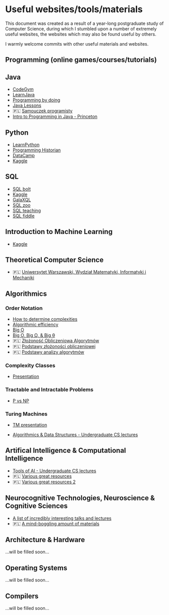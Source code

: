 # Useful websites/tools/materials

This document was created as a result of a year-long postgraduate study of Computer Science, during which I stumbled upon a number of extremely useful websites, the websites which may also be found useful by others.  

I warmly welcome commits with other useful materials and websites.

## Programming (online games/courses/tutorials)
## Java
* [CodeGym](http://codegym.cc)
* [LearnJava](https://www.learnjavaonline.org)
* [Programming by doing](http://programmingbydoing.com/)
* [Java Lessons](http://javalessons.com/)
* 🇵🇱 [Samouczek programisty](https://www.samouczekprogramisty.pl/kurs-programowania-java/)
* [Intro to Programming in Java - Princeton](https://introcs.cs.princeton.edu/java/home/)

## Python
* [LearnPython](https://www.learnpython.org/)
* [Programming Historian](https://programminghistorian.org/en/lessons/)
* [DataCamp](https://www.datacamp.com)
* [Kaggle](https://www.kaggle.com/learn/python)

## SQL
* [SQL bolt](https://sqlbolt.com/)
* [Kaggle](https://www.kaggle.com/learn/sql)
* [GalaXQL](http://sol.gfxile.net/g3/)
* [SQL zoo](https://sqlzoo.net/)
* [SQL teaching](https://www.sqlteaching.com/)
* [SQL fiddle](http://www.sqlfiddle.com/)

## Introduction to Machine Learning
* [Kaggle](https://www.kaggle.com/learn/intro-to-machine-learning)

## Theoretical Computer Science
* 🇵🇱 [Uniwersytet Warszawski, Wydział Matematyki, Informatyki i Mechaniki](http://wazniak.mimuw.edu.pl/index.php?title=Strona_g%C5%82%C3%B3wna)

## Algorithmics
### Order Notation
* [How to determine complexities](https://cooervo.github.io/Algorithms-DataStructures-BigONotation/big-O-notation.html)
* [Algorithmic efficiency](https://finematics.com/algorithmic-efficiency-and-big-o-notation/)
* [Big O](https://www.khanacademy.org/computing/computer-science/algorithms/asymptotic-notation/a/big-o-notation)
* [Big O, Big Ω, & Big θ](https://medium.com/@.RT/total-n00bs-guide-to-big-o-big-%CF%89-big-%CE%B8-aa259ae8a1c2)
* 🇵🇱 [Złożoność Obliczeniowa Algorytmów](http://users.pja.edu.pl/~msyd/wyka-pl/complexity2-pl.pdf)
* 🇵🇱 [Podstawy złożoności obliczeniowej](https://www.samouczekprogramisty.pl/podstawy-zlozonosci-obliczeniowej/)
* 🇵🇱 [Podstawy analizy algorytmów](http://www.przemyslawowsianik.net/2016/02/27/podstawy-analizy-algorytmow-big-o-notation/)
### Complexity Classes
* [Presentation](http://users.pja.edu.pl/~msyd/complexityTheory2.pdf)
### Tractable and Intractable Problems
* [P vs NP](https://medium.com/@niruhan/p-vs-np-problem-8d2b6fc2b697)
### Turing Machines
*  [TM presentation](http://users.pja.edu.pl/~msyd/turingMachines1.pdf)

* [Algorithmics & Data Structures - Undergraduate CS lectures](http://users.pja.edu.pl/~msyd/asd-eng.html)  

## Artifical Intelligence & Computational Intelligence
* [Tools of AI - Undergraduate CS lectures](http://users.pja.edu.pl/~msyd/nai-eng.html)
* 🇵🇱 [Various great resources](http://home.agh.edu.pl/~horzyk/lectures/ahdydsi.php)
* 🇵🇱 [Various great resources 2](http://edu.pjwstk.edu.pl/wyklady/nai/scb/index.html)

## Neurocognitive Technologies, Neuroscience & Cognitive Sciences
* [A list of incredibly interesting talks and lectures](http://www.is.umk.pl/~wduch/ref.html)
* 🇵🇱 [A mind-boggling amount of materials](http://www.is.umk.pl/~wduch/Wyklady/index.html)

## Architecture & Hardware
...will be filled soon...
## Operating Systems
...will be filled soon...
## Compilers
...will be filled soon...
